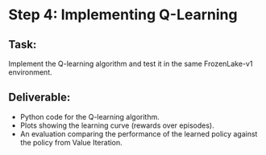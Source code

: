 # Step 4: Implementing Q-Learning

## Task: 
Implement the Q-learning algorithm and test it in
the same FrozenLake-v1 environment.
## Deliverable:
- Python code for the Q-learning algorithm.
- Plots showing the learning curve (rewards over episodes).
- An evaluation comparing the performance of the
learned policy against the policy from Value Iteration.